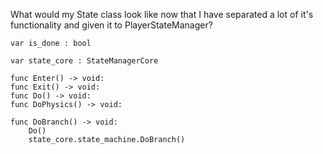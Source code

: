 What would my State class look like now that I have separated a lot of it's functionality and given it to PlayerStateManager?
```
var is_done : bool

var state_core : StateManagerCore

func Enter() -> void:
func Exit() -> void:
func Do() -> void:
func DoPhysics() -> void:

func DoBranch() -> void:
	Do()
	state_core.state_machine.DoBranch()

```
